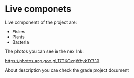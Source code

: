 # Live componets
Live components of the project are:

- Fishes
- Plants
- Bacteria

The photos you can see in the nex link:

https://photos.app.goo.gl/17TKQxqVfbyk1X739

About description you can check the grade project document 
